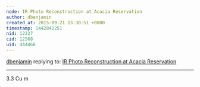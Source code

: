 ```yaml
---
node: IR Photo Reconstruction at Acacia Reservation
author: dbenjamin
created_at: 2015-09-21 13:30:51 +0000
timestamp: 1442842251
nid: 12227
cid: 12568
uid: 444468
---
```




[dbenjamin](../profile/dbenjamin) replying to: [IR Photo Reconstruction at Acacia Reservation](../notes/dbenjamin/09-18-2015/ir-photo-reconstruction-at-acacia-reservation)

----
3.3 Cu m